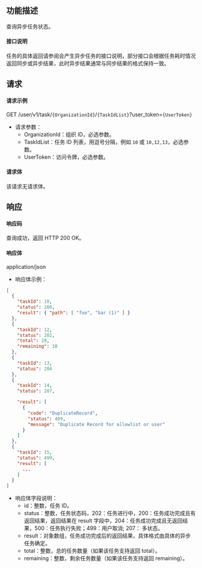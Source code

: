 ## 功能描述

查询异步任务状态。

#### 接口说明

任务的具体返回请参阅会产生异步任务的接口说明，部分接口会根据任务耗时情况返回同步或异步结果，此时异步结果通常与同步结果的格式保持一致。


## 请求

#### 请求示例

GET /user/v1/task/`{OrganizationId}`/`{TaskIdList}`?user_token=`{UserToken}`

- 请求参数：
  - OrganizationId：组织 ID，必选参数。
  - TaskIdList：任务 ID 列表，用逗号分隔，例如 `10` 或 `10,12,13`，必选参数。
  - UserToken：访问令牌，必选参数。
  
#### 请求体

该请求无请求体。

## 响应

#### 响应码

查询成功，返回 HTTP 200 OK。

#### 响应体

application/json

- 响应体示例：

```json
[
  {
    "taskId": 10,
    "status": 200,
    "result": { "path": [ "foo", "bar (1)" ] }
  },
  {
    "taskId": 12,
    "status": 202,
    "total": 20,
    "remaining": 10
  },
  {
    "taskId": 13,
    "status": 204
  },
  {
    "taskId": 14,
    "status": 207,

    "result": [
      {
        "code": "DuplicateRecord",
        "status": 409,
        "message": "Duplicate Record for allowlist or user"
      }
    ]
  },
  {
    "taskId": 15,
    "status": 499,
    "result": [
      ...
    ]
  }
]
```

- 响应体字段说明：
  - id：整数，任务 ID。
  - status：整数，任务状态码，202：任务进行中，200：任务成功完成且有返回结果，返回结果在 result 字段中，204：任务成功完成且无返回结果，500：任务执行失败；499：用户取消; 207： 多状态。
  - result：对象数组，任务成功完成后的返回结果，具体格式由具体的异步任务确定。
  - total：整数，总的任务数量（如果该任务支持返回 total）。
  - remaining：整数，剩余任务数量（如果该任务支持返回 remaining）。
